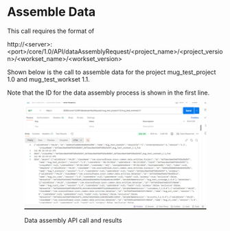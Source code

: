 # Assemble Data

This call requires the format of

http://\<server>:\<port>/core/1.0/API/dataAssemblyRequest/\<project\_name>/\<project\_version>/\<workset\_name>/\<workset\_version>

&#x20;

Shown below is the call to assemble data for the project mug\_test\_project 1.0 and mug\_test\_workset 1.1.

&#x20;Note that the ID for the data assembly process is shown in the first line.

&#x20;

<figure><img src="../../../../../.gitbook/assets/image (38).png" alt=""><figcaption><p>Data assembly API call and results</p></figcaption></figure>
